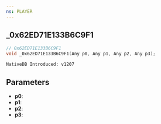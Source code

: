 ```yaml
---
ns: PLAYER
---
```

## _0x62ED71E133B6C9F1

```c
// 0x62ED71E133B6C9F1
void _0x62ED71E133B6C9F1(Any p0, Any p1, Any p2, Any p3);
```

```
NativeDB Introduced: v1207
```

## Parameters
* **p0**:
* **p1**:
* **p2**:
* **p3**:
